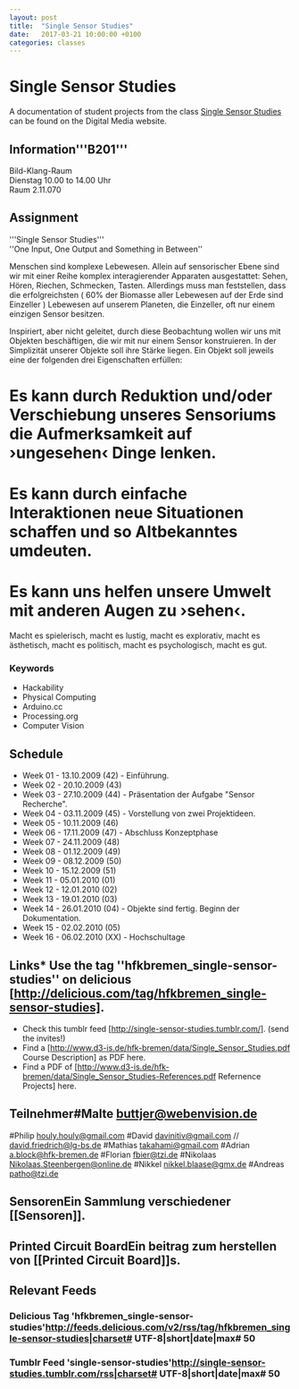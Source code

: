 ```yaml
---
layout: post
title:  "Single Sensor Studies"
date:   2017-03-21 10:00:00 +0100
categories: classes
---
```


# Single Sensor Studies

A documentation of student projects from the class [Single Sensor Studies](http://digitalmedia-bremen.de/course/single-sensor-studies/) can be found on the Digital Media website.

## Information'''B201'''<br/>
Bild-Klang-Raum<br/>
Dienstag 10.00 to 14.00 Uhr<br/>
Raum 2.11.070

## Assignment
'''Single Sensor Studies'''<br/>
''One Input, One Output and Something in Between''

Menschen sind komplexe Lebewesen. Allein auf sensorischer Ebene sind wir mit einer Reihe komplex interagierender Apparaten ausgestattet: Sehen, Hören, Riechen, Schmecken, Tasten. Allerdings muss man feststellen, dass die erfolgreichsten ( 60% der Biomasse aller Lebewesen auf der Erde sind Einzeller ) Lebewesen auf unserem Planeten, die Einzeller, oft nur einem einzigen Sensor besitzen.

Inspiriert, aber nicht geleitet, durch diese Beobachtung wollen wir uns mit Objekten beschäftigen, die wir mit nur einem Sensor konstruieren. In der Simplizität unserer Objekte soll ihre Stärke liegen. Ein Objekt soll jeweils eine der folgenden drei Eigenschaften erfüllen:

# Es kann durch Reduktion und/oder Verschiebung unseres Sensoriums die Aufmerksamkeit auf ›ungesehen‹ Dinge lenken.
# Es kann durch einfache Interaktionen neue Situationen schaffen und so Altbekanntes umdeuten.
# Es kann uns helfen unsere Umwelt mit anderen Augen zu ›sehen‹.

Macht es spielerisch, macht es lustig, macht es explorativ, macht es ästhetisch, macht es politisch, macht es psychologisch, macht es gut.

### Keywords
* Hackability
* Physical Computing
* Arduino.cc
* Processing.org
* Computer Vision

## Schedule
* Week 01 - 13.10.2009 (42) - Einführung.
* Week 02 - 20.10.2009 (43)
* Week 03 - 27.10.2009 (44) - Präsentation der Aufgabe "Sensor Recherche".
* Week 04 - 03.11.2009 (45) - Vorstellung von zwei Projektideen.
* Week 05 - 10.11.2009 (46)
* Week 06 - 17.11.2009 (47) - Abschluss Konzeptphase
* Week 07 - 24.11.2009 (48)
* Week 08 - 01.12.2009 (49)
* Week 09 - 08.12.2009 (50)
* Week 10 - 15.12.2009 (51)
* Week 11 - 05.01.2010 (01)
* Week 12 - 12.01.2010 (02)
* Week 13 - 19.01.2010 (03)
* Week 14 - 26.01.2010 (04) - Objekte sind fertig. Beginn der Dokumentation.
* Week 15 - 02.02.2010 (05)
* Week 16 - 06.02.2010 (XX) - Hochschultage

## Links* Use the tag ''hfkbremen_single-sensor-studies'' on delicious [http://delicious.com/tag/hfkbremen_single-sensor-studies].
* Check this tumblr feed [http://single-sensor-studies.tumblr.com/]. (send the invites!)
* Find a [http://www.d3-is.de/hfk-bremen/data/Single_Sensor_Studies.pdf Course Description] as PDF here.
* Find a PDF of [http://www.d3-is.de/hfk-bremen/data/Single_Sensor_Studies-References.pdf Refernence Projects] here.

## Teilnehmer#Malte <buttjer@webenvision.de>
#Philip <houly.houly@gmail.com>
#David <davinitiv@gmail.com> // <david.friedrich@lg-bs.de> 
#Mathias <takahami@gmail.com>
#Adrian <a.block@hfk-bremen.de>
#Florian <fbier@tzi.de>
#Nikolaas <Nikolaas.Steenbergen@online.de>
#Nikkel <nikkel.blaase@gmx.de>
#Andreas <patho@tzi.de>

## SensorenEin Sammlung verschiedener [[Sensoren]].

## Printed Circuit BoardEin beitrag zum herstellen von [[Printed Circuit Board]]s.

## Relevant Feeds
### Delicious Tag 'hfkbremen_single-sensor-studies'<rss>http://feeds.delicious.com/v2/rss/tag/hfkbremen_single-sensor-studies|charset# UTF-8|short|date|max# 50</rss>

### Tumblr Feed 'single-sensor-studies'<rss>http://single-sensor-studies.tumblr.com/rss|charset# UTF-8|short|date|max# 50</rss>


